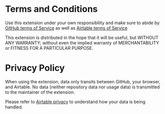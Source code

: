 # Terms and Conditions

Use this extension under your own responsibility and make sure to abide by [GitHub terms of Service](https://docs.github.com/en/site-policy/github-terms/github-terms-of-service) as well as [Airtable terms of Service](https://www.airtable.com/tos)

This extension is distributed in the hope that it will be useful, but WITHOUT ANY WARRANTY; without even the
implied warranty of MERCHANTABILITY or FITNESS FOR A PARTICULAR PURPOSE.

# Privacy Policy

When using the extension, data only transits between GitHub, your browser, and Airtable. No data (neither repository data nor usage data) is transmitted to the maintainer of the extension.

Please refer to [Airtable privacy](https://www.airtable.com/privacy) to understand how your data is being handled.
